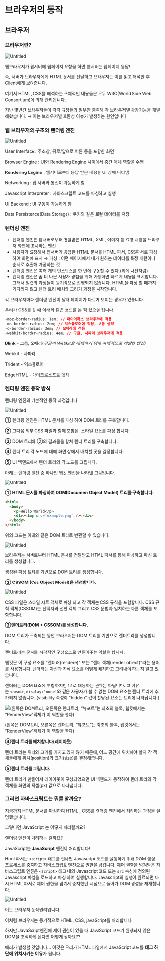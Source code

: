 # 브라우저의 동작

## 브라우저

### 브라우저란?

![Untitled](../../images/CS/%EB%B8%8C%EB%9D%BC%EC%9A%B0%EC%A0%80%EC%9D%98%20%EC%9E%91%EB%8F%99%EC%9B%90%EB%A6%AC/%EB%B8%8C%EB%9D%BC%EC%9A%B0%EC%A0%80.png)

웹브라우저가 웹서버에 웹페이지 요청을 하면 웹서버는 웹페이지 응답!

즉, 서버가 브라우저에게 HTML 문서를 전달하고 브라우저는 이를 읽고 해석한 후 Client에게 보여줍니다.

여기서 HTML, CSS를 해석하는 구체적인 내용들은 모두 W3C(World Side Web Consortium)에 의해 관리됩니다.

지난 몇년간 브라우저들이 각각 규정들의 일부만 충족해 각 브라우저별 확장기능을 개발해왔습니다.
→ 이는 브라우저별 호환성 이슈가 발생하는 원인입니다

### 웹 브라우저의 구조와 렌더링 엔진

![Untitled](../../images/CS/%EB%B8%8C%EB%9D%BC%EC%9A%B0%EC%A0%80%EC%9D%98%20%EC%9E%91%EB%8F%99%EC%9B%90%EB%A6%AC/%EB%A0%8C%EB%8D%94%EB%A7%81%EC%97%94%EC%A7%84%20%EA%B5%AC%EC%A1%B0.png)

User Interface : 주소창, 뒤로/앞으로 버튼 등을 포함한 화면

Browser Engine : UI와 Rendering Engine 사이에서 중간 매체 역할을 수행

**Rendering Engine** : 웹서버로부터 응답 받은 내용을 UI 상에 나타냄

Networking : 웹 서버와 통신이 가능하게 함

Javascript Interpreter : 자바스크립트 코드를 파싱하고 실행

UI Backend : UI 구동이 가능하게 함

Data Persistence(Data Storage) : 쿠키와 같은 로컬 데이터를 저장

### 렌더링 엔진

- 렌더링 엔진은 웹서버로부터 전달받은 HTML, XML, 이미지 등 요청 내용을 브라우저 화면에 표시하는 엔진
- 사용자가 요청해서 웹서버가 응답한 HTML 문서를 HTML 파서, CSS파서로 파싱하여 화면에 표시
  → 파싱 : 어떤 페이지에서 내가 원하는 데이터를 특정 패턴이나 순서로
  추출해 가공하는 것
- 렌더링 엔진은 여러 개의 인스턴스를 한 번에 구동할 수 있다.(위에 사진처럼)
- 렌더링 엔진은 좀 더 나은 사용자 경험을 위해 가능하면 빠르게 내용을 표시합니다. 그래서 일련의 과정들이 동기적으로 진행되지 않습니다. HTML을 파싱 할 때까지 기다리지 않고 렌더 트리 배치와 그리기 과정을 시작합니다.

각 브라우저마다 렌더링 엔진이 달라 페이지가 다르게 보이는 경우가 있습니다.

우리가 CSS를 할 때 아래와 같은 코드를 본 적 있으실 겁니다.

```css
-moz-border-radius: 1em; // 파이어폭스 브라우저에 적용
-ms-border-radius: 2em; // 익스플로어에 적용, 보통 생략
-o-border-radius: 3em; // 오페라에 적용
-webkit-border-radius: 4em; // 구글, 사파리 브라우저에 적용
```

**Blink** - 크롬, 오페라(_구글이 Webkit을 대체하기 위해 자체적으로 개발한 엔진)_

Webkit - 사파리

Trident - 익스플로어

EdgeHTML - 마이크로소프트 엣지

### 렌더링 엔진 동작 방식

렌더링 엔진의 기본적인 동작 과정입니다

![Untitled](../../images/CS/%EB%B8%8C%EB%9D%BC%EC%9A%B0%EC%A0%80%EC%9D%98%20%EC%9E%91%EB%8F%99%EC%9B%90%EB%A6%AC/%EA%B0%84%EB%8B%A8%ED%95%9C%20%EB%A0%8C%EB%8D%94%EB%A7%81%20%EB%B0%A9%EC%8B%9D%20%EC%84%A4%EB%AA%85.png)

**①** 렌더링 엔진은 HTML 문서를 파싱 하여 DOM 트리를 구축합니다.

**②** 그다음 외부 CSS 파일과 함께 포함된  스타일 요소를 파싱 합니다.

**③** DOM 트리와 ②의 결과물을 합쳐 렌더 트리를 구축합니다.

**④** 렌더 트리 각 노드에 대해 화면 상에서 배치할 곳을 결정합니다.

**⑤** UI 백엔드에서 렌더 트리의 각 노드를 그립니다.

아래는 렌더링 엔진 중 하나인 웹킷 엔진을 나타낸 그림입니다.

![Untitled](../../images/CS/%EB%B8%8C%EB%9D%BC%EC%9A%B0%EC%A0%80%EC%9D%98%20%EC%9E%91%EB%8F%99%EC%9B%90%EB%A6%AC/WebKit%20%EC%97%94%EC%A7%84.png)

**① HTML 문서를 파싱하여 DOM(Documen Object Model) 트리를 구축합니다.**

```html
<html>
  <body>
    <p>Hello World</p>
    <div><img src="example.png" /></div>
  </body>
</html>
```

위의 코드는 아래와 같은 DOM 트리로 변환할 수 있습니다.

![Untitled](../../images/CS/%EB%B8%8C%EB%9D%BC%EC%9A%B0%EC%A0%80%EC%9D%98%20%EC%9E%91%EB%8F%99%EC%9B%90%EB%A6%AC/DOM%20%EB%B3%80%ED%99%98.png)

브라우저는 서버로부터 HTML 문서를 전달받고 HTML 파서를 통해 파싱하고 파싱 트리를 생성합니다.

생성된 파싱 트리를 기반으로 DOM 트리를 생성합니다.

**② CSSOM (Css Object Model)을 생성합니다.**

![Untitled](../../images/CS/%EB%B8%8C%EB%9D%BC%EC%9A%B0%EC%A0%80%EC%9D%98%20%EC%9E%91%EB%8F%99%EC%9B%90%EB%A6%AC/CSSOM%20%EC%98%88%EC%8B%9C.png)

CSS 파일은 스타일 시트 객체로 파싱 되고 각 객체는 CSS 규칙을 포함합니다. CSS 규칙 객체(CSSOM)는 선택자와 선언 객체 그리고 CSS 문법과 일치하는 다른 객체를 포함합니다.

**③렌더트리(DOM + CSSOM)를 생성합니다.**

DOM 트리가 구축되는 동안 브라우저는 DOM 트리를 기반으로 렌더트리를 생성합니다.

렌더트리는 문서를 시각적인 구성요소로 만들어주는 역할을 합니다.

웹킷은 이 구성 요소를 "렌더러(rendere)" 또는 "렌더 객체(render object)"라는 용어를 사용합니다. 렌더러는 자신과 자식 요소를 어떻게 배치하고 그려내야 하는지 알고 있습니다.

렌더러는 DOM 요소에 부합하지만 1:1로 대응하는 관계는 아닙니다. 그 이유는 `<head>`, `display:'none'`와 같은 사용자가 볼 수 없는 DOM 요소는 렌더 트리에 추가되지 않습니다. (visibility 속성에 "hidden" 값이 할당된 요소는 트리에 나타납니다.)

![(왼쪽은 DOM트리, 오른쪽은 렌더트리, “뷰포트”는 최초의 블록, 웹킷에서는 “RenderView”객체가 이 역할을 한다)](../../images/CS/%EB%B8%8C%EB%9D%BC%EC%9A%B0%EC%A0%80%EC%9D%98%20%EC%9E%91%EB%8F%99%EC%9B%90%EB%A6%AC/%EB%A0%8C%EB%8D%94%ED%8A%B8%EB%A6%AC.png)

(왼쪽은 DOM트리, 오른쪽은 렌더트리, “뷰포트”는 최초의 블록, 웹킷에서는 “RenderView”객체가 이 역할을 한다)

**④렌더 트리를 배치합니다(레이아웃)**

렌더 트리는 위치와 크기를 가지고 있지 않기 때문에, 어느 공간에 위치해야 할지 각 객체들에게 위치(position)와 크기(size)를 결정해줍니다.

**⑤렌더 트리를 그립니다.**

렌더 트리가 만들어져 레이아웃이 구성되었으면 UI 백엔드가 동작하여 렌더 트리의 각 객체를 화면의 픽셀(px) 값으로 나타냅니다.

### 그러면 자바스크립트는 뭐를 할까요?

지금까지 HTML 문서를 파싱하여 HTML , CSS를 렌더링 엔진에서 처리하는 과정을 설명했습니다.

그렇다면 JavaScript 는 어떻게 처리될까요?

렌더링 엔진이 처리하는 걸까요?

JavaScript는 **JavaScript** 엔진이 처리합니다!

Html 파서는 `<script>` 태그를 만나면 Javascript 코드를 실행하기 위해 DOM 생성 프로세스를 중지하고 자바스크립트 엔진으로 권한을 넘깁니다. 제어 권한을 넘겨받은 자바스크립트 엔진은 `<script>` 태그 내의 Javascript 코드 또는 `src` 속성에 정의된 Javascript 파일을 로드하고 파싱 하여 실행합니다. Javascript의 실행이 완료되면 다시 HTML 파서로 제어 권한을 넘겨서 중지했던 시점으로 돌아가 DOM 생성을 재개합니다.

![Untitled](../../images/CS/%EB%B8%8C%EB%9D%BC%EC%9A%B0%EC%A0%80%EC%9D%98%20%EC%9E%91%EB%8F%99%EC%9B%90%EB%A6%AC/JS%20%EC%97%94%EC%A7%84%20%EC%B2%98%EB%A6%AC%20%EC%84%A4%EB%AA%85.png)

이는 브라우저 동작원리입니다.

이처럼 브라우저는 동기적으로 HTML, CSS, javaScript를 처리합니다.

하지만 JavaScript엔진에 제어 권한이 있을 때 JavaScript 코드가 완성되지 않은 DOM을 조작하게 된다면 어떻게 될까요??

에러가 발생할 것입니다…
이것은 우리가 HTML 파일에서 JavaScript 코드를
**<body> 태그 하단에 위치시키는 이유**가 됩니다.
